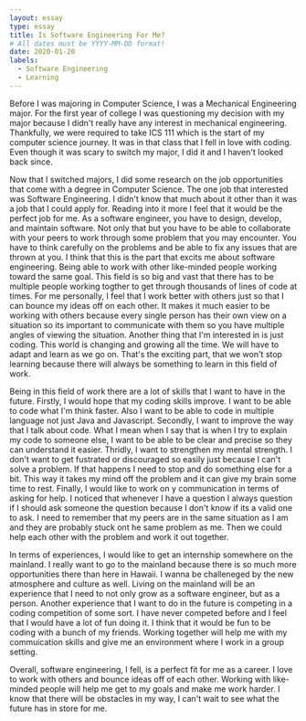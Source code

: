 ```yaml
---
layout: essay
type: essay
title: Is Software Engineering For Me?
# All dates must be YYYY-MM-DD format!
date: 2020-01-20
labels:
  - Software Engineering 
  - Learning
---
```


Before I was majoring in Computer Science, I was a Mechanical Engineering major. For the first year of college I was questioning my decision with my major because I didn't really have any interest in mechanical engineering. Thankfully, we were required to take ICS 111 which is the start of my computer science journey. It was in that class that I fell in love with coding. Even though it was scary to switch my major, I did it and I haven't looked back since. 

Now that I switched majors, I did some research on the job opportunities that come with a degree in Computer Science. The one job that interested was Software Engineering. I didn't know that much about it other than it was a job that I could apply for. Reading into it more I feel that it would be the perfect job for me. As a software engineer, you have to design, develop, and maintain software. Not only that but you have to be able to collaborate with your peers to work through some problem that you may encounter. You have to think carefully on the problems and be able to fix any issues that are thrown at you. I think that this is the part that excits me about software engineering. Being able to work with other like-minded people working toward the same goal. This field is so big and vast that there has to be multiple people working togther to get through thousands of lines of code at times. For me personally, I feel that I work better with others just so that I can bounce my ideas off on each other. It makes it much easier to be working with others because every single person has their own view on a situation so its important to communicate with them so you have multiple angles of viewing the situation. Another thing that I'm interested in is just coding. This world is changing and growing all the time. We will have to adapt and learn as we go on. That's the exciting part, that we won't stop learning because there will always be something to learn in this field of work. 

Being in this field of work there are a lot of skills that I want to have in the future. Firstly, I would hope that my coding skills improve. I want to be able to code what I'm think faster. Also I want to be able to code in multiple language not just Java and Javascript. Secondly, I want to improve the way that I talk about code. What I mean when I say that is when I try to explain my code to someone else, I want to be able to be clear and precise so they can understand it easier. Thridly, I want to strengthen my mental strength. I don't want to get fustrated or discouraged so easily just because I can't solve a problem. If that happens I need to stop and do something else for a bit. This way it takes my mind off the problem and it can give my brain some time to rest. Finally, I would like to work on y communication in terms of asking for help. I noticed that whenever I have a question I always question if I should ask someone the question because I don't know if its a valid one to ask. I need to remember that my peers are in the same situation as I am and they are probably stuck ont he same problem as me. Then we could help each other with the problem and work it out together.

In terms of experiences, I would like to get an internship somewhere on the mainland. I really want to go to the mainland because there is so much more opportunities there than here in Hawaii. I wanna be challeneged by the new atmosphere and culture as well. Living on the mainland will be an experience that I need to not only grow as a software engineer, but as a person. Another experience that I want to do in the future is competing in a coding competition of some sort. I have never competed before and I feel that I would have a lot of fun doing it. I think that it would be fun to be coding with a bunch of my friends. Working together will help me with my commuication skills and give me an environment where I work in a group setting.

Overall, software engineering, I fell, is a perfect fit for me as a career. I love to work with others and bounce ideas off of each other. Working with like-minded people will help me get to my goals and make me work harder. I know that there will be obstacles in my way, I can't wait to see what the future has in store for me.
